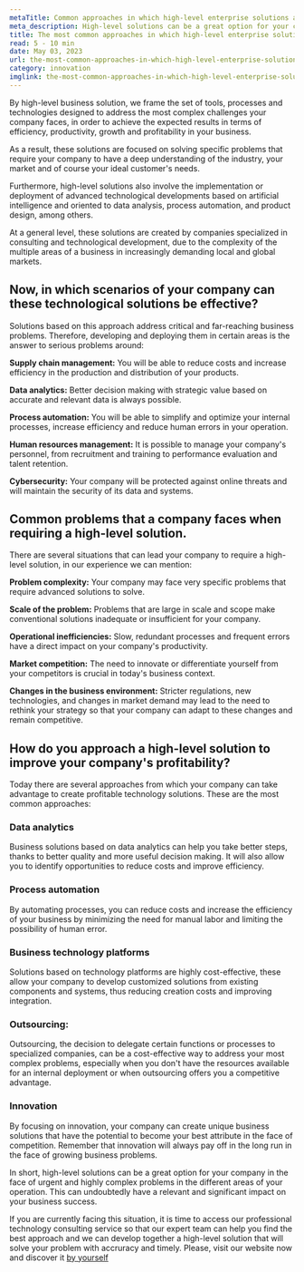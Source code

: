 ```yaml
---
metaTitle: Common approaches in which high-level enterprise solutions are relevant
meta_description: High-level solutions can be a great option for your company when you discover sensitive and highly complex problems in various areas across your operation. This can have a significant and relevant impact on your immediate and future business success.
title: The most common approaches in which high-level enterprise solutions are most relevant
read: 5 - 10 min
date: May 03, 2023
url: the-most-common-approaches-in-which-high-level-enterprise-solutions-are-most-relevant
category: innovation
imglink: the-most-common-approaches-in-which-high-level-enterprise-solutions-are-most-relevant.jpg
---
```


By high-level business solution, we frame the set of tools, processes and technologies designed to address the most complex challenges your company faces, in order to achieve the expected results in terms of efficiency, productivity, growth and profitability in your business.

As a result, these solutions are focused on solving specific problems that require your company to have a deep understanding of the industry, your market and of course your ideal customer's needs.

Furthermore, high-level solutions also involve the implementation or deployment of advanced technological developments based on artificial intelligence and oriented to data analysis, process automation, and product design, among others.

At a general level, these solutions are created by companies specialized in consulting and technological development, due to the complexity of the multiple areas of a business in increasingly demanding local and global markets.

## Now, in which scenarios of your company can these technological solutions be effective?

Solutions based on this approach address critical and far-reaching business problems. Therefore, developing and deploying them in certain areas is the answer to serious problems around:

**Supply chain management:** You will be able to reduce costs and increase efficiency in the production and distribution of your products.

**Data analytics:** Better decision making with strategic value based on accurate and relevant data is always possible.

**Process automation:** You will be able to simplify and optimize your internal processes, increase efficiency and reduce human errors in your operation.

**Human resources management:** It is possible to manage your company's personnel, from recruitment and training to performance evaluation and talent retention.

**Cybersecurity:** Your company will be protected against online threats and will maintain the security of its data and systems.

## Common problems that a company faces when requiring a high-level solution.

There are several situations that can lead your company to require a high-level solution, in our experience we can mention:

**Problem complexity:** Your company may face very specific problems that require advanced solutions to solve.

**Scale of the problem:** Problems that are large in scale and scope make conventional solutions inadequate or insufficient for your company.

**Operational inefficiencies:** Slow, redundant processes and frequent errors have a direct impact on your company's productivity.

**Market competition:** The need to innovate or differentiate yourself from your competitors is crucial in today's business context.

**Changes in the business environment:** Stricter regulations, new technologies, and changes in market demand may lead to the need to rethink your strategy so that your company can adapt to these changes and remain competitive.

## How do you approach a high-level solution to improve your company's profitability?

Today there are several approaches from which your company can take advantage to create profitable technology solutions. These are the most common approaches:

### Data analytics

Business solutions based on data analytics can help you take better steps, thanks to better quality and more useful decision making. It will also allow you to identify opportunities to reduce costs and improve efficiency.

### Process automation

By automating processes, you can reduce costs and increase the efficiency of your business by minimizing the need for manual labor and limiting the possibility of human error.

### Business technology platforms

Solutions based on technology platforms are highly cost-effective, these allow your company to develop customized solutions from existing components and systems, thus reducing creation costs and improving integration.

### Outsourcing:

Outsourcing, the decision to delegate certain functions or processes to specialized companies, can be a cost-effective way to address your most complex problems, especially when you don't have the resources available for an internal deployment or when outsourcing offers you a competitive advantage.

### Innovation

By focusing on innovation, your company can create unique business solutions that have the potential to become your best attribute in the face of competition. Remember that innovation will always pay off in the long run in the face of growing business problems.

In short, high-level solutions can be a great option for your company in the face of urgent and highly complex problems in the different areas of your operation. This can undoubtedly have a relevant and significant impact on your business success.

If you are currently facing this situation, it is time to access our professional technology consulting service so that our expert team can help you find the best approach and we can develop together a high-level solution that will solve your problem with accruracy and timely. Please, visit our website now and discover it [by yourself](https://www.dreamcodesoft.com/services)
